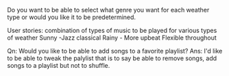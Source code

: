 Do you want to be able to select what genre you want for each weather type or would you like it to be predetermined.

User stories: combination of types of music to be played for various types of weather
Sunny -Jazz classical
Rainy - More upbeat
Flexible throughout

Qn: Would you like to be able to add songs to a favorite playlist?
Ans: I'd like to be able to tweak the palylist that is to say be able to remove songs, add songs to a playlist but not to shuffle.
